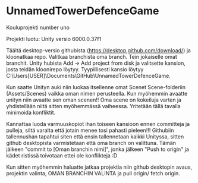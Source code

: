# UnnamedTowerDefenceGame
Kouluprojekti number uno

Projekti luotu: Unity versio 6000.0.37f1 

Täältä desktop-versio githubista (https://desktop.github.com/download/) ja kloonatkaa repo. Valitkaa branchista oma branch. Tein jokaiselle omat branchit. Unity hubista Add -> Add project from disk ja valitsette kansion, josta teidän kloonirepo löytyy. Tyypillisesti kansio löytyy C:\Users\[USER]\Documents\GitHub\UnnamedTowerDefenceGame.

Kun saatte Unityn auki niin luokaa itsellenne omat Scenet Scene-folderiin (Assets/Scenes) vaikka oman nimen perusteella. Kun myöhemmin avaatte unityn niin avaatte sen oman scenen!! Oma scene on kokeiluja varten ja yhdistellään niitä sitten myöhemmässä vaiheessa. Yritetään tällä tavalla minimoida konfliktit.

Kannattaa luoda varmuuskopiot ihan toiseen kansioon ennen committeja ja pulleja, siltä varalta että jotain menee tosi pahasti pieleen!!! Githubiin tallennushan tapahtui siten että ensin tallennetaan kaikki Unityssa, sitten github desktopista varmistetaan että oma branch on valittuna. Tämän jälkeen "commit to [Oman branchin nimi]", jonka jälkeen "Push to origin" ja kädet ristissä toivotaan ettei ole konflikteja :D

Kun sitten myöhemmin haluatte jatkaa projektia niin github desktopin avaus, projektin valinta, OMAN BRANCHIN VALINTA ja pull origin/ fetch origin.
